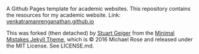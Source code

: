 A Github Pages template for academic websites. 
This repository contains the resources for my academic website. 
Link: [venkatramanrenganathan.github.io](https://venkatramanrenganathan.github.io)

This was forked (then detached) by [Stuart Geiger](https://github.com/staeiou) from the [Minimal Mistakes Jekyll Theme](https://mmistakes.github.io/minimal-mistakes/), which is © 2016 Michael Rose and released under the MIT License. See LICENSE.md.
